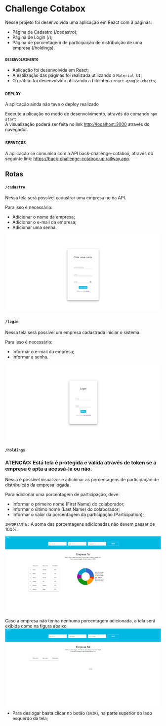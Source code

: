 # Challenge Cotabox

Nesse projeto foi desenvolvida uma aplicação em React com 3 páginas: 
- Página de Cadastro (/cadastro);
- Página de Login (/);
- Página de porcentagem de participação de distribuição de uma empresa (/holdings). 

#### `DESENVOLVIMENTO`

- Aplicação foi desenvolvida em React;
- A estilização das páginas foi realizada utilizando o `Material UI`;
- O gráfico foi desenvolvido utilizando a biblioteca `react-google-charts`;

### `DEPLOY`

A aplicação ainda não teve o deploy realizado

Execute a plicação no modo de desenvolvimento, através do comando `npm start` .\
A visualização poderá ser feita no link [http://localhost:3000](http://localhost:3000) através do navegador.

### `SERVIÇOS`

A aplicação se comunica com a API back-challenge-cotabox, através do seguinte link: https://back-challenge-cotabox.up.railway.app. 

## Rotas

#### `/cadastro`

Nessa tela será possível cadastrar uma empresa no na API.

Para isso é necessário:

- Adicionar o nome da empresa;
- Adicionar o e-mail da empresa;
- Adicionar uma senha.

![Tela de Cadastro](./public/assets/cadastro.png)

#### `/login`

Nessa tela será possível um empresa cadastrada iniciar o sistema.

Para isso é necessário:

- Informar o e-mail da empresa;
- Informar a senha.

![Tela de Login](./public/assets/login.png)

#### `/holdings`

### ATENÇÃO: Está tela é protegida e valida através de token se a empresa é apta a acessá-la ou não.

Nessa é possível visualizar e adicionar as porcentagens de participação de distribuição da empresa logada.

Para adicionar uma porcentagem de participação, deve: 
- Informar o primeiro nome (First Name) do colaborador;
- Informar o último nome (Last Name) do colaborador;
- Informar o valor da porcentagem da participação (Participation);

`IMPORTANTE:` A soma das porcentagens adicionadas não devem passar de 100%. 

![Tela de Login](./public/assets/holdings2.png)

Caso a empresa não tenha nenhuma porcentagem adicionada, a tela será exibida como na figura abaixo: 
![Tela de Login](./public/assets/holdings1.png)

- Para deslogar basta clicar no botão (`SAIR`), na parte superior do lado esquerdo da tela;